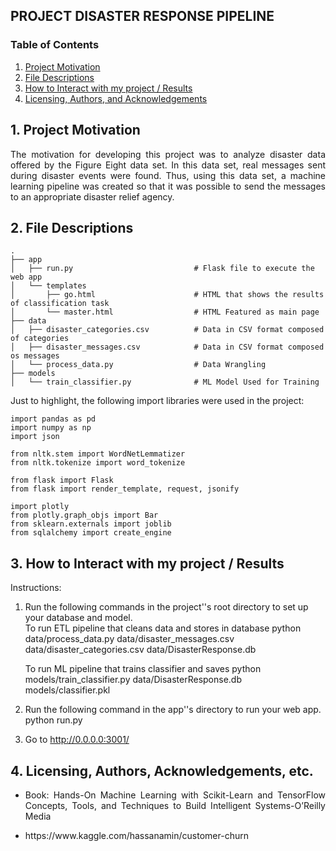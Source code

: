 ## PROJECT DISASTER RESPONSE PIPELINE
### Table of Contents
1. [Project Motivation](#motivation) 
2. [File Descriptions](#files) 
3. [How to Interact with my project / Results](#results) 
4. [Licensing, Authors, and Acknowledgements](#licensing)

## 1. Project Motivation<a name="motivation"></a>
<p align="justify">The motivation for developing this project was to analyze disaster data offered by the Figure Eight data set. In this data set, real messages sent during disaster events were found. Thus, using this data set, a machine learning pipeline was created so that it was possible to send the messages to an appropriate disaster relief agency.</p>

## 2. File Descriptions<a name="files"></a>
    .
    ├── app     
    │   ├── run.py                           # Flask file to execute the web app
    │   └── templates   
    │       ├── go.html                      # HTML that shows the results of classification task
    │       └── master.html                  # HTML Featured as main page   	
    ├── data                   
    │   ├── disaster_categories.csv          # Data in CSV format composed of categories  
    │   ├── disaster_messages.csv            # Data in CSV format composed os messages
    │   └── process_data.py                  # Data Wrangling
    ├── models
    │   └── train_classifier.py              # ML Model Used for Training
		
<p align="justify">Just to highlight, the following import libraries were used in the project:</p>

	import pandas as pd
	import numpy as np
	import json

	from nltk.stem import WordNetLemmatizer
	from nltk.tokenize import word_tokenize

	from flask import Flask
	from flask import render_template, request, jsonify

	import plotly
	from plotly.graph_objs import Bar
	from sklearn.externals import joblib
	from sqlalchemy import create_engine

## 3. How to Interact with my project / Results<a name="results"></a>

Instructions:

1. Run the following commands in the project''s root directory to set up your database and model.	
	To run ETL pipeline that cleans data and stores in database
		python data/process_data.py data/disaster_messages.csv data/disaster_categories.csv data/DisasterResponse.db
	
	To run ML pipeline that trains classifier and saves
		python models/train_classifier.py data/DisasterResponse.db models/classifier.pkl

2. Run the following command in the app''s directory to run your web app.
		python run.py

3. Go to http://0.0.0.0:3001/

## 4. Licensing, Authors, Acknowledgements, etc.<a name="licensing"></a>
<ul> <li><p align="justify">Book: Hands-On Machine Learning with Scikit-Learn and TensorFlow Concepts, Tools, and Techniques to Build Intelligent Systems-O’Reilly Media</p> <li><p 
	align="justify">https://www.kaggle.com/hassanamin/customer-churn</p>
</ul>
